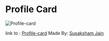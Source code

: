 # Profile Card

![Profile-card](https://user-images.githubusercontent.com/97833029/206212698-b7477157-07bc-4815-bd0e-b72e2cd1c4f1.png)

link to : [Profile-card](https://susaksham.github.io/card/)
Made By: [Susaksham Jain](https://github.com/Susaksham)

